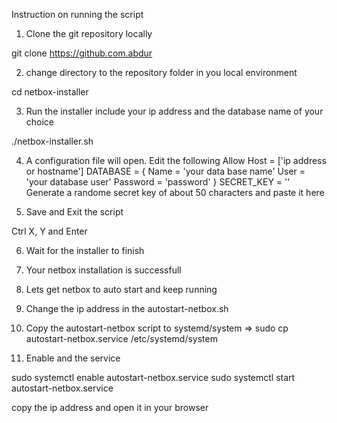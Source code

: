 Instruction on running the script

1. Clone the git repository locally

git clone https://github.com.abdur

2. change directory to the repository folder in you local environment

cd netbox-installer

3. Run the installer include your ip address and the database name of your choice

./netbox-installer.sh <ip address> <database name>

4. A configuration file will open. Edit the following
	Allow Host = ['ip address or hostname']
	DATABASE = { 
			Name = 'your data base name'
			User = 'your database user'
			Password = 'password'
		   }
	SECRET_KEY = ''
Generate a randome secret key of about 50 characters and paste it here

5. Save and Exit the script

Ctrl X, Y and Enter

6. Wait for the installer to finish

7. Your netbox installation is successfull

8. Lets get netbox to auto start and keep running

9. Change the ip address in the autostart-netbox.sh
	
10. Copy the autostart-netbox script to systemd/system
	=> sudo cp autostart-netbox.service /etc/systemd/system

11. Enable and the service

sudo systemctl enable autostart-netbox.service
sudo systemctl start autostart-netbox.service

copy the ip address and open it in your browser
